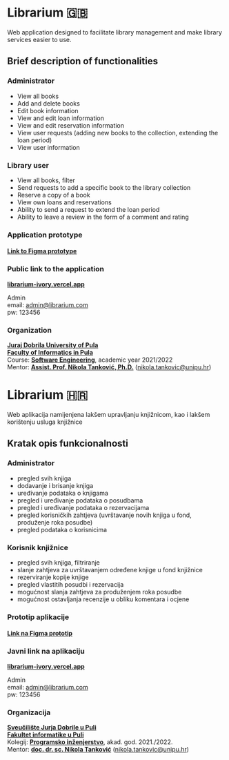 # Librarium 🇬🇧

Web application designed to facilitate library management and make library services easier to use.

## Brief description of functionalities

### Administrator

* View all books
* Add and delete books
* Edit book information
* View and edit loan information
* View and edit reservation information
* View user requests (adding new books to the collection, extending the loan period)
* View user information

### Library user

* View all books, filter
* Send requests to add a specific book to the library collection
* Reserve a copy of a book
* View own loans and reservations
* Ability to send a request to extend the loan period
* Ability to leave a review in the form of a comment and rating

### Application prototype
#### [Link to Figma prototype](https://www.figma.com/proto/FDMiOCGla9YrwEDiIl3a8o/Librarium?node-id=0%3A1&scaling=contain&page-id=0%3A1&starting-point-node-id=10%3A5&show-proto-sidebar=1)

### Public link to the application
[**librarium-ivory.vercel.app**](https://librarium-ivory.vercel.app/)

Admin  
email: admin@librarium.com  
pw: 123456
<br />

### Organization
[**Juraj Dobrila University of Pula**](https://www.unipu.hr/)  
[**Faculty of Informatics in Pula**](https://fipu.unipu.hr/)  
Course: [**Software Engineering**](http://ntankovic.unipu.hr/pi), academic year 2021/2022  
Mentor: [**Assist. Prof. Nikola Tanković, Ph.D.**](https://fipu.unipu.hr/fipu/nikola.tankovic) (nikola.tankovic@unipu.hr)

# Librarium 🇭🇷

Web aplikacija namijenjena lakšem upravljanju knjižnicom, kao i lakšem korištenju usluga knjižnice

## Kratak opis funkcionalnosti

### Administrator

* pregled svih knjiga
* dodavanje i brisanje knjiga
* uređivanje podataka o knjigama
* pregled i uređivanje podataka o posudbama
* pregled i uređivanje podataka o rezervacijama
* pregled korisničkih zahtjeva (uvrštavanje novih knjiga u fond, produženje roka posudbe)
* pregled podataka o korisnicima

### Korisnik knjižnice

* pregled svih knjiga, filtriranje
* slanje zahtjeva za uvrštavanjem određene knjige u fond knjižnice
* rezerviranje kopije knjige
* pregled vlastitih posudbi i rezervacija
* mogućnost slanja zahtjeva za produženjem roka posudbe
* mogućnost ostavljanja recenzije u obliku komentara i ocjene

### Prototip aplikacije
#### [Link na Figma prototip](https://www.figma.com/proto/FDMiOCGla9YrwEDiIl3a8o/Librarium?node-id=0%3A1&scaling=contain&page-id=0%3A1&starting-point-node-id=10%3A5&show-proto-sidebar=1)

### Javni link na aplikaciju
[**librarium-ivory.vercel.app**](https://librarium-ivory.vercel.app/)

Admin  
email: admin@librarium.com  
pw: 123456
<br />

### Organizacija
[**Sveučilište Jurja Dobrile u Puli**](https://www.unipu.hr/)  
[**Fakultet informatike u Puli**](https://fipu.unipu.hr/)  
Kolegij: [**Programsko inženjerstvo**](http://ntankovic.unipu.hr/pi), akad. god. 2021./2022.  
Mentor: [**doc. dr. sc. Nikola Tanković**](https://fipu.unipu.hr/fipu/nikola.tankovic) (nikola.tankovic@unipu.hr)
